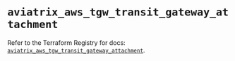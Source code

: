 # `aviatrix_aws_tgw_transit_gateway_attachment`

Refer to the Terraform Registry for docs: [`aviatrix_aws_tgw_transit_gateway_attachment`](https://registry.terraform.io/providers/aviatrixsystems/aviatrix/8.1.10/docs/resources/aws_tgw_transit_gateway_attachment).
